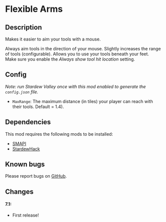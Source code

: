 # Flexible Arms

## Description
Makes it easier to aim your tools with a mouse. 

Always aim tools in the direction of your mouse. Slightly increases the range of tools (configurable). Allows you to use your tools beneath your feet. Make sure you enable the *Always show tool hit location* setting.

## Config
*Note: run Stardew Valley once with this mod enabled to generate the `config.json` file.*

* `MaxRange`: The maximum distance (in tiles) your player can reach with their tools. Default = 1.4).

## Dependencies
This mod requires the following mods to be installed:

* [SMAPI](https://www.nexusmods.com/stardewvalley/mods/2400)
* [StardewHack](https://www.nexusmods.com/stardewvalley/mods/3213)

## Known bugs
Please report bugs on [GitHub](https://github.com/bcmpinc/StardewHack/issues).

## Changes
#### 7.1:
* First release!
